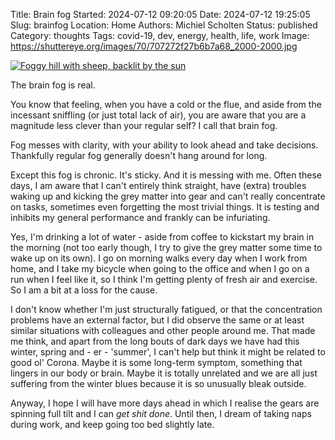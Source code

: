 Title: Brain fog
Started: 2024-07-12 09:20:05
Date: 2024-07-12 19:25:05
Slug: brainfog
Location: Home
Authors: Michiel Scholten
Status: published
Category: thoughts
Tags: covid-19, dev, energy, health, life, work
Image: https://shuttereye.org/images/70/707272f27b6b7a68_2000-2000.jpg

[![Foggy hill with sheep, backlit by the sun](https://shuttereye.org/images/70/707272f27b6b7a68_2000-2000.jpg)](https://shuttereye.org/nature/morning_stroll/IMG_3239.jpg/view/)

The brain fog is real.

You know that feeling, when you have a cold or the flue, and aside from the incessant sniffling (or just total lack of air), you are aware that you are a magnitude less clever than your regular self? I call that brain fog.

Fog messes with clarity, with your ability to look ahead and take decisions. Thankfully regular fog generally doesn't hang around for long.

Except this fog is chronic. It's sticky. And it is messing with me. Often these days, I am aware that I can't entirely think straight, have (extra) troubles waking up and kicking the grey matter into gear and can't really concentrate on tasks, sometimes even forgetting the most trivial things. It is testing and inhibits my general performance and frankly can be infuriating.

Yes, I'm drinking a lot of water - aside from coffee to kickstart my brain in the morning (not too early though, I try to give the grey matter some time to wake up on its own). I go on morning walks every day when I work from home, and I take my bicycle when going to the office and when I go on a run when I feel like it, so I think I'm getting plenty of fresh air and exercise. So I am a bit at a loss for the cause.

I don't know whether I'm just structurally fatigued, or that the concentration problems have an external factor, but I did observe the same or at least similar situations with colleagues and other people around me. That made me think, and apart from the long bouts of dark days we have had this winter, spring and - er - 'summer', I can't help but think it might be related to good ol' Corona. Maybe it is some long-term symptom, something that lingers in our body or brain. Maybe it is totally unrelated and we are all just suffering from the winter blues because it is so unusually bleak outside.

Anyway, I hope I will have more days ahead in which I realise the gears are spinning full tilt and I can *get shit done*. Until then, I dream of taking naps during work, and keep going too bed slightly late.
